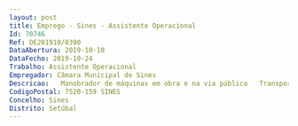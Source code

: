 ```yaml
--- 
layout: post
title: Emprego - Sines - Assistente Operacional
Id: 70746
Ref: OE201910/0390
DataAbertura: 2019-10-10
DataFecho: 2019-10-24
Trabalho: Assistente Operacional
Empregador: Câmara Municipal de Sines
Descricao:   Manobrador de máquinas em obra e na via pública   Transporte de pessoas, equipamentos e materiais   Limpeza e manutenção dos veículos   Controlo e registo diário dos percursos, serviços e quilometragem das viaturas, bem comoregisto e controlo do consumo de combustíveis   Recolha diária dos discos de tacógrafo, bem como a sua leitura e análise dos tempos deparagem e forma de condução   Controlo da situação dos documentos necessários à manutenção e circulação das viaturas emáquinas.
CodigoPostal: 7520-159 SINES
Concelho: Sines
Distrito: Setúbal
--- 
```

